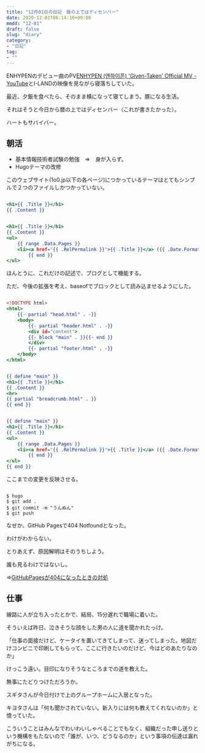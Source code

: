 ```yaml
---
title: "12月01日の日記　暦の上ではディセンバー"
date: 2020-12-01T06:14:10+09:00
mmdd: "12-01"
draft: false
slug: "diary"
category:
- "日記"
tag:
- ""
---
```


ENHYPENのデビュー曲のPV[ENHYPEN (엔하이픈) 'Given-Taken' Official MV - YouTube](https://www.youtube.com/watch?v=nQ6wLuYvGd4)とI-LANDの映像を見ながら寝落ちしていた。

最近、夕飯を食べたら、そのまま横になって寝てしまう。豚になる生活。

それはそうと今日から暦の上ではディセンバー（これが書きたかった）。

ハートもサバイバー。

朝活
----

* 基本情報技術者試験の勉強　⇒　身が入らず。
* Hugoテーマの改修

このウェブサイト(1o0.jp以下の各ページ)につかっているテーマはとてもシンプルで２つのファイルしかつかっていない。

```html:single.html

<h1>{{ .Title }}</h1>
{{ .Content }}

```

```html:list.html

<h1>{{ .Title }}</h1>
{{ .Content }}
<ul>
    {{ range .Data.Pages }}
    <li><a href="{{ .RelPermalink }}">{{ .Title }}</a> ({{ .Date.Format "2006-01-02" }})
        {{ end }}
</ul>

```

ほんとうに、これだけの記述で、ブログとして機能する。

ただ、今後の拡張を考え、baseofでブロックとして読み込ませるようにした。

```html:baseof.html

<!DOCTYPE html>
<html>
    {{- partial "head.html" . -}}
    <body>
        {{- partial "header.html" . -}}
        <div id="content">
        {{- block "main" . }}{{- end }}
        </div>
        {{- partial "footer.html" . -}}
    </body>
</html>

```

```html:single.html

{{ define "main" }}
<h1>{{ .Title }}</h1>
{{ .Content }}
<hr>
{{ partial "breadcrumb.html" . }}
{{ end }}

```

```html:list.html

{{ define "main" }}
<h1>{{ .Title }}</h1>
{{ .Content }}
<ul>
    {{ range .Data.Pages }}
    <li><a href="{{ .RelPermalink }}">{{ .Title }}</a> ({{ .Date.Format "2006-01-02" }})
        {{ end }}
</ul>
{{ end }}

```

ここまでの変更を反映させる。

```shell

$ hugo
$ git add .
$ git commit -m "うんぬん"
$ git push

```

なぜか、GitHub Pagesで404 Notfoundとなった。

わけがわからない。

とりあえず、原因解明はそのうちしよう。

誰も見るわけではないし。

⇒[GitHubPagesが404になったときの対処](../02-check-404-github-pages/)

仕事
---

線路に人が立ち入ったとかで、結局、15分遅れで職場に着いた。

そういえば昨日、泣きそうな顔をした男の人に道を聞かれたっけ。

「仕事の面接だけど、ケータイを置いてきてしまって、迷ってしまった。地図だけコンビニで印刷してもらって、ここに行きたいのだけど、今はどのあたりなのか」

けっこう遠い。目印になりそうなところまでの道を教えた。

無事にたどりつけただろうか。

スギタさんが今日付けで上のグループホームに入居となった。

キヨタさんは「何も聞かされていない。新入りには何も教えてくれないのか」と憤っていた。

こういうことはみんなでわいわいしゃべることでもなく、組織だった申し送りという機構をもたないので「誰が、いつ、どうなるのか」という事項の伝達は漏れがちになる。

